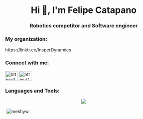 <h1 align="center">Hi 👋, I'm Felipe Catapano</h1>
<h3 align="center">Robotics competitor and Software engineer</h3>

<h3 align="left">My organization:</h3>
https://linktr.ee/InsperDynamics

<h3 align="left">Connect with me:</h3>
<p align="left">
<a href="https://linkedin.com/in/https://www.linkedin.com/in/felipe-catapano/" target="blank"><img align="center" src="https://raw.githubusercontent.com/rahuldkjain/github-profile-readme-generator/master/src/images/icons/Social/linked-in-alt.svg" alt="https://www.linkedin.com/in/felipe-catapano/" height="30" width="40" /></a>
<a href="https://instagram.com/https://www.instagram.com/fektapano/" target="blank"><img align="center" src="https://raw.githubusercontent.com/rahuldkjain/github-profile-readme-generator/master/src/images/icons/Social/instagram.svg" alt="https://www.instagram.com/fektapano/" height="30" width="40" /></a>
</p>

<h3 align="left">Languages and Tools:</h3>
<p align="center">
  <a href="https://skillicons.dev">
    <img src="https://skillicons.dev/icons?i=ros,linux,raspberrypi,arduino,git,bash,c,cpp,cmake,matlab,py,tensorflow,django,flask,figma,java,spring,ruby,rails,js,aws,gcp,heroku,docker,firebase,mongodb,postgres,sqlite" />
  </a>
</p>

<p>&nbsp;<img align="center" src="https://github-readme-stats.vercel.app/api?username=mekhyw&show_icons=true&locale=en&theme=dark" alt="mekhyw" /></p>
